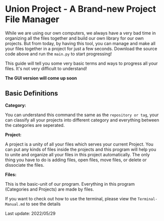 # Union Project - A Brand-new Project File Manager

While we are using our own computers, we always have a very bad time in organizing all the files together and build our own library for our own projects. But from today, by having this tool, you can manage and make all your files together in a project for just a few seconds. Download the source code above and run the `main.py` to start progressing!

This guide will tell you some very basic terms and ways to progress all your files. It's not very difficult to understand!

**The GUI version will come up soon**

## Basic Definitions

**Category:**

You can understand this command the same as the `repository or tag`, your can classify all your projects into different category and everything between the categories are seperated.

**Project:**

A project is a unity of all your files which serves your current Project. You can put any kinds of files inside the projects and this program will help you to unite and organize all your files in this project automatically. The only thing you have to do is adding files, open files, move files, or delete or dissociate the files.

**Files:**

This is the basic-unit of our program. Everything in this program (Categories and Projects) are made by files.

If you want to check out how to use the terminal, please view the `Terminal-Manual.md` to see the details

Last update: 2022/05/29
